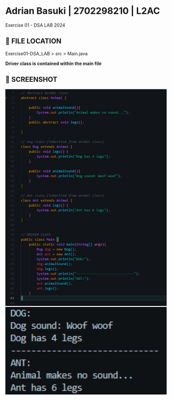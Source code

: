 # Adrian Basuki | 2702298210 | L2AC 
Exercise 01 - DSA LAB 2024

## 📁 FILE LOCATION
Exercise01-DSA_LAB > src > Main.java 

**Driver class is contained within the main file**

## 📸 SCREENSHOT
<img src="./ReadmeFiles/codeScreenshot.png" width="600">
<img src="./ReadmeFiles/outputScreenshot.png" width="800">
